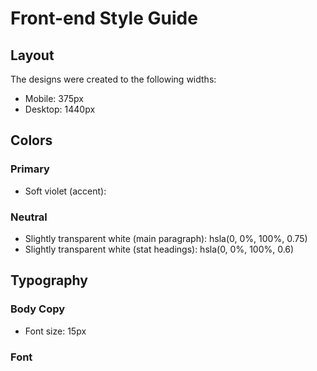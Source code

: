 # Front-end Style Guide

## Layout

The designs were created to the following widths:

- Mobile: 375px
- Desktop: 1440px

## Colors

### Primary

- Soft violet (accent): 

### Neutral

- Slightly transparent white (main paragraph): hsla(0, 0%, 100%, 0.75)
- Slightly transparent white (stat headings): hsla(0, 0%, 100%, 0.6)

## Typography

### Body Copy

- Font size: 15px

### Font

